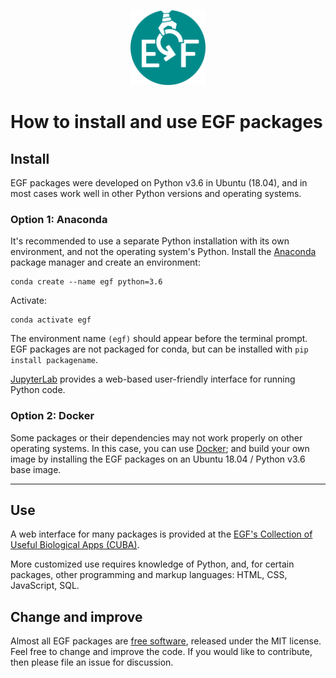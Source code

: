 <p align="center">
<img alt="EGF logo" title="EGF" src="egf.png" width="120">
</p>

# How to install and use EGF packages


## Install

EGF packages were developed on Python v3.6 in Ubuntu (18.04), and in most cases work well in other Python versions and operating systems.


### Option 1: Anaconda

It's recommended to use a separate Python installation with its own environment, and not the operating system's Python. Install the [Anaconda](https://www.anaconda.com) package manager and create an environment:
```
conda create --name egf python=3.6
```
Activate:
```
conda activate egf
```
The environment name `(egf)` should appear before the terminal prompt. EGF packages are not packaged for conda, but can be installed with `pip install packagename`.

[JupyterLab](https://jupyterlab.readthedocs.io) provides a web-based user-friendly interface for running Python code.


### Option 2: Docker

Some packages or their dependencies may not work properly on other operating systems. In this case, you can use [Docker](https://www.docker.com); and build your own image by installing the EGF packages on an Ubuntu 18.04 / Python v3.6 base image.


---


## Use

A web interface for many packages is provided at the [EGF's Collection of Useful Biological Apps (CUBA)](https://cuba.genomefoundry.org/).

More customized use requires knowledge of Python, and, for certain packages, other programming and markup languages: HTML, CSS, JavaScript, SQL.


## Change and improve

Almost all EGF packages are [free software](https://www.gnu.org/philosophy/free-sw.en.html), released under the MIT license. Feel free to change and improve the code. If you would like to contribute, then please file an issue for discussion.
